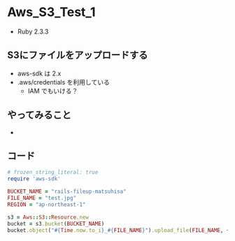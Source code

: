 # Aws_S3_Test_1

- Ruby 2.3.3

## S3にファイルをアップロードする

- aws-sdk は 2.x
- .aws/credentials を利用している
  - IAM でもいける？

## やってみること

- 

## コード

```ruby
# frozen_string_literal: true
require 'aws-sdk'

BUCKET_NAME = "rails-fileup-matsuhisa"
FILE_NAME = "test.jpg"
REGION = "ap-northeast-1"

s3 = Aws::S3::Resource.new
bucket = s3.bucket(BUCKET_NAME)
bucket.object("#{Time.now.to_i}_#{FILE_NAME}").upload_file(FILE_NAME, { acl: "public-read"} )
```
